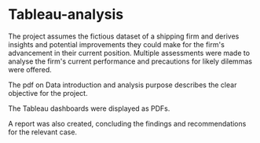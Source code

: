 # Tableau-analysis
The project assumes the fictious dataset of a shipping firm and derives insights and potential improvements they could make for the firm's advancement in their current position. Multiple assessments were made to analyse the firm's current performance and precautions for likely dilemmas were offered.

The pdf on Data introduction and analysis purpose describes the clear objective for the project.

The Tableau dashboards were displayed as PDFs.

A report was also created, concluding the findings and recommendations for the relevant case.
